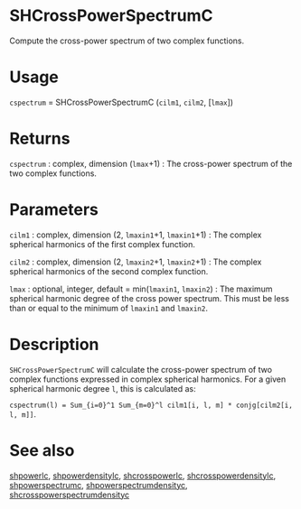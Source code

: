 # SHCrossPowerSpectrumC

Compute the cross-power spectrum of two complex functions.

# Usage

`cspectrum` = SHCrossPowerSpectrumC (`cilm1`, `cilm2`, [`lmax`])

# Returns

`cspectrum` : complex, dimension (`lmax`+1)
:   The cross-power spectrum of the two complex functions.

# Parameters

`cilm1` : complex, dimension (2, `lmaxin1`+1, `lmaxin1`+1)
:   The complex spherical harmonics of the first complex function.

`cilm2` : complex, dimension (2, `lmaxin2`+1, `lmaxin2`+1)
:   The complex spherical harmonics of the second complex function.

`lmax` : optional, integer, default = min(`lmaxin1`, `lmaxin2`)
:   The maximum spherical harmonic degree of the cross power spectrum. This must be less than or equal to the minimum of `lmaxin1` and `lmaxin2`.

# Description

`SHCrossPowerSpectrumC` will calculate the cross-power spectrum of two complex functions expressed in complex spherical harmonics. For a given spherical harmonic degree `l`, this is calculated as:

`cspectrum(l) = Sum_{i=0}^1 Sum_{m=0}^l cilm1[i, l, m] * conjg[cilm2[i, l, m]]`.

# See also

[shpowerlc](pyshpowerlc.html), [shpowerdensitylc](pyshpowerdensitylc.html), [shcrosspowerlc](pyshcrosspowerlc.html), [shcrosspowerdensitylc](pyshcrosspowerdensitylc.html), [shpowerspectrumc](pyshpowerspectrumc.html), [shpowerspectrumdensityc](pyshpowerspectrumdensityc.html), [shcrosspowerspectrumdensityc](pyshcrosspowerspectrumdensityc.html)
